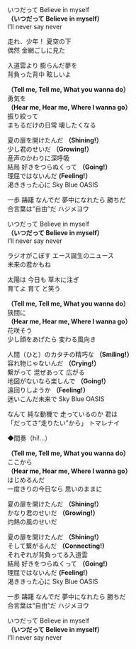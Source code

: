 いつだって Believe in myself  
**（いつだって Believe in myself）**  
I’ll never say never

走れ、少年！ 夏空の下  
偶然 金網ごしに見た

入道雲より 膨らんだ夢を  
背負った背中 眩しいよ

**（Tell me, Tell me, What you wanna do）**  
勇気を  
**（Hear me, Hear me, Where I wanna go）**  
振り絞って  
まもるだけの日常 壊したくなる

夏の扉を開けたんだ **（Shining!）**  
少し君のせいだ **（Growing!）**  
産声のかわりに深呼吸  
結局 好きをつらぬくって **（Going!）**  
理屈ではないんだ **(Feeling!）**  
渇ききった心に Sky Blue OASIS

一歩 躊躇 なんでだ 夢中になれたら 勝ちだ  
合言葉は“自由”だ ハジメヨウ

いつだって Believe in myself  
**（いつだって Believe in myself）**  
I’ll never say never

ラジオがこぼす エース誕生のニュース  
未来の君かもね

太陽は 今日も 草木に注ぎ  
育てよ 育て と笑う

**（Tell me, Tell me, What you wanna do）**  
狭間に  
**（Hear me, Hear me, Where I wanna go）**  
花咲そう  
少し顔をあげたら 変わる風向き

人間（ひと）のカタチの精巧な **（Smiling!）**  
容れ物じゃないんだ **（Crying!）**  
繋がって 混ぜあって 広がる  
地図がないなら楽しんで **（Going!）**  
遠回りしようか **（Feeling!）**  
迷いこんだ未来で Sky Blue OASIS

なんて 純な動機で 走っているのか 君は  
「だってさ“走りたい”から」 トマレナイ

◆間奏（hi!…）

**（Tell me, Tell me, What you wanna do）**  
ここから  
**（Hear me, Hear me, Where I wanna go）**  
はじめるんだ  
一度きりの今日なら 思いのままに

夏の扉を開けたんだ **（Shining!）**  
かなり君のせいだ **（Growing!）**  
灼熱の風のせいだ

夏の扉を開けたんだ **（Shining!）**  
そして繋がるんだ **（Connecting!)**  
それぞれが背負ってる入道雲  
結局 好きをつらぬくって **（Going!）**  
理屈ではないんだ **(Feeling!）**  
渇ききった心に Sky Blue OASIS

一歩 躊躇 なんでだ 夢中になれたら 勝ちだ  
合言葉は“自由”だ ハジメヨウ

いつだって Believe in myself  
**（いつだって Believe in myself）**  
I’ll never say never  
